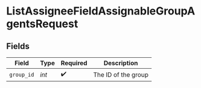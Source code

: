 # ListAssigneeFieldAssignableGroupAgentsRequest


## Fields

| Field               | Type                | Required            | Description         |
| ------------------- | ------------------- | ------------------- | ------------------- |
| `group_id`          | *int*               | :heavy_check_mark:  | The ID of the group |